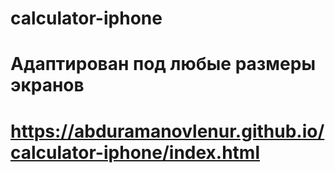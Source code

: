 # calculator-iphone
# Адаптирован под любые размеры экранов
# https://abduramanovlenur.github.io/calculator-iphone/index.html
